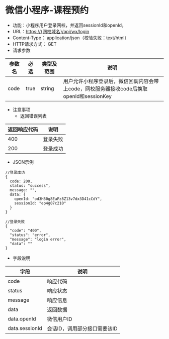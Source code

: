 # 微信小程序-课程预约

* 功能：小程序用户登录网校，并返回sessionId和openId。
* URL：[https://{网校域名}/api/wx/login](https://{网校域名}/api/wx/login)
* Content-Type： application/json（校验失败：text/html）
* HTTP请求方式： GET
* 请求参数

| 参数名 | 必选 | 类型及范围 | 说明 |
| --- | --- | --- | --- |
| code | true | string | 用户允许小程序登录后，微信回调内容会带上code，网校服务器接收code后换取openId和sessionKey |

* 注意事项
  * 返回错误列表

| 返回响应代码 | 说明 |
| --- | --- |
| 400 | 登录失败 |
| 200 | 登录成功 |

* JSON示例

```
//登录成功
{
  code: 200,
  status: "success",
  message: "",
  data: {
	openId: "od3H50g8EaFz8Z13v7dx3D41cCdY",
	sessionId: "ep4g07c210"
  }
}
```

```
//登录失败
{
  "code": "400",
  "status": "error",
  "message": "login error",
  "data": ""
}
```

* 字段说明

| 字段 | 说明 |
| --- | --- |
| code | 响应代码 |
| status | 响应状态 |
| message | 响应信息 |
| data | 返回数据 |
| data.openId | 微信用户ID |
| data.sessionId | 会话ID，调用部分接口需要该ID |

